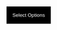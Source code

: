 <head>
    <style>
      @import url('https://fonts.googleapis.com/css2?family=Poppins:ital,wght@0,100;0,200;0,300;0,400;0,500;0,600;0,700;0,800;0,900;1,100;1,200;1,300;1,400;1,500;1,600;1,700;1,800;1,900&display=swap');
      body {
        font-family: 'Poppins', sans-serif;
      }
      header {
          background-color: #333;
          color: #fff;
          padding: 20px;
          font-size: 20px;
          display: flex;
          justify-content: center;
          align: center;
          text-align: center;
          width: 1400px;
          height: 75px;
          position: absolute;
          top: -10px;
        }
        header a {
          color: #fff;
          text-decoration: none;
          margin: 0 10px;
          align: center;
          font-size: 16px;
          padding: 10px;
        }
        header a:hover {
          text-decoration: underline;
        }
        header h1 {
          font-size: 24px;
          margin: 0;
          padding: 10px;
        }
        header h2 {
          font-size: 24px;
          margin: 0;
          padding: 10px;
        }
      .dropdown {
        position: relative;
        display: inline-block;
        display: flex;
        justify-content: center;
        align: center;
        top: 150px;
      }
      .dropdown-button {
        background-color: black;
        color: white;
        padding: 16px;
        border: none;
        cursor: pointer;
      }
      .dropdown-content {
        display: none;
        position: absolute;
        width: 200px;
        background-color: #f9f9f9;
        min-width: 160px;
        box-shadow: 0 8px 16px 0 rgba(0, 0, 0, 0.2);
        z-index: 1;
      }
      .dropdown-content input[type="checkbox"] {
        margin-right: 10px;
      }
      .dropdown:hover .dropdown-content {
        display: block;
      }
    </style>
  </head>
  <body>
    <div class="dropdown">
      <button class="dropdown-button">Select Options</button>
      <form>
          <legend id="dietary-restrictions-label"></legend>
          <div class="dropdown-content" aria-labelledby="dietary-restrictions-label">
            <input type="checkbox" id="vegan" name="dietary-restrictions" value="vegan">
            <label for="vegan">Vegan</label><br>
            <input type="checkbox" id="vegetarian" name="dietary-restrictions" value="vegetarian">
            <label for="vegetarian">Vegetarian</label><br>
            <input type="checkbox" id="gluten-free" name="dietary-restrictions" value="gluten-free">
            <label for="gluten-free">Gluten Free</label><br>
            <input type="checkbox" id="lactose-intolerant" name="dietary-restrictions" value="lactose-intolerant">
            <label for="lactose-intolerant">Lactose Intolerant</label><br>
            <input type="checkbox" id="no-fish" name="dietary-restrictions" value="no-fish">
            <label for="no-fish">No Fish</label><br>
            <input type="checkbox" id="nut-free" name="dietary-restrictions" value="nut-free">
            <label for="nut-free">Nut Free</label><br>
            <input type="submit" value="Submit">
          </div>
      </form>
    </div>
  <br><br><br><br><br><br><br><br><br><br><br><br><br><br><br><br><br>
  </body>